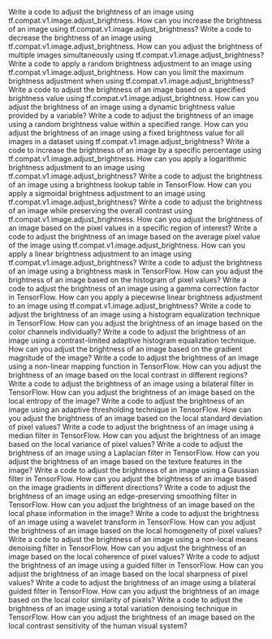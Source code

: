 Write a code to adjust the brightness of an image using tf.compat.v1.image.adjust_brightness.
How can you increase the brightness of an image using tf.compat.v1.image.adjust_brightness?
Write a code to decrease the brightness of an image using tf.compat.v1.image.adjust_brightness.
How can you adjust the brightness of multiple images simultaneously using tf.compat.v1.image.adjust_brightness?
Write a code to apply a random brightness adjustment to an image using tf.compat.v1.image.adjust_brightness.
How can you limit the maximum brightness adjustment when using tf.compat.v1.image.adjust_brightness?
Write a code to adjust the brightness of an image based on a specified brightness value using tf.compat.v1.image.adjust_brightness.
How can you adjust the brightness of an image using a dynamic brightness value provided by a variable?
Write a code to adjust the brightness of an image using a random brightness value within a specified range.
How can you adjust the brightness of an image using a fixed brightness value for all images in a dataset using tf.compat.v1.image.adjust_brightness?
Write a code to increase the brightness of an image by a specific percentage using tf.compat.v1.image.adjust_brightness.
How can you apply a logarithmic brightness adjustment to an image using tf.compat.v1.image.adjust_brightness?
Write a code to adjust the brightness of an image using a brightness lookup table in TensorFlow.
How can you apply a sigmoidal brightness adjustment to an image using tf.compat.v1.image.adjust_brightness?
Write a code to adjust the brightness of an image while preserving the overall contrast using tf.compat.v1.image.adjust_brightness.
How can you adjust the brightness of an image based on the pixel values in a specific region of interest?
Write a code to adjust the brightness of an image based on the average pixel value of the image using tf.compat.v1.image.adjust_brightness.
How can you apply a linear brightness adjustment to an image using tf.compat.v1.image.adjust_brightness?
Write a code to adjust the brightness of an image using a brightness mask in TensorFlow.
How can you adjust the brightness of an image based on the histogram of pixel values?
Write a code to adjust the brightness of an image using a gamma correction factor in TensorFlow.
How can you apply a piecewise linear brightness adjustment to an image using tf.compat.v1.image.adjust_brightness?
Write a code to adjust the brightness of an image using a histogram equalization technique in TensorFlow.
How can you adjust the brightness of an image based on the color channels individually?
Write a code to adjust the brightness of an image using a contrast-limited adaptive histogram equalization technique.
How can you adjust the brightness of an image based on the gradient magnitude of the image?
Write a code to adjust the brightness of an image using a non-linear mapping function in TensorFlow.
How can you adjust the brightness of an image based on the local contrast in different regions?
Write a code to adjust the brightness of an image using a bilateral filter in TensorFlow.
How can you adjust the brightness of an image based on the local entropy of the image?
Write a code to adjust the brightness of an image using an adaptive thresholding technique in TensorFlow.
How can you adjust the brightness of an image based on the local standard deviation of pixel values?
Write a code to adjust the brightness of an image using a median filter in TensorFlow.
How can you adjust the brightness of an image based on the local variance of pixel values?
Write a code to adjust the brightness of an image using a Laplacian filter in TensorFlow.
How can you adjust the brightness of an image based on the texture features in the image?
Write a code to adjust the brightness of an image using a Gaussian filter in TensorFlow.
How can you adjust the brightness of an image based on the image gradients in different directions?
Write a code to adjust the brightness of an image using an edge-preserving smoothing filter in TensorFlow.
How can you adjust the brightness of an image based on the local phase information in the image?
Write a code to adjust the brightness of an image using a wavelet transform in TensorFlow.
How can you adjust the brightness of an image based on the local homogeneity of pixel values?
Write a code to adjust the brightness of an image using a non-local means denoising filter in TensorFlow.
How can you adjust the brightness of an image based on the local coherence of pixel values?
Write a code to adjust the brightness of an image using a guided filter in TensorFlow.
How can you adjust the brightness of an image based on the local sharpness of pixel values?
Write a code to adjust the brightness of an image using a bilateral guided filter in TensorFlow.
How can you adjust the brightness of an image based on the local color similarity of pixels?
Write a code to adjust the brightness of an image using a total variation denoising technique in TensorFlow.
How can you adjust the brightness of an image based on the local contrast sensitivity of the human visual system?



